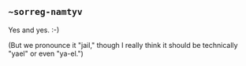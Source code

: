 ## `~sorreg-namtyv`
Yes and yes.   :-)  

(But we pronounce it "jail," though I really think it should be technically "yael" or even "ya-el.")